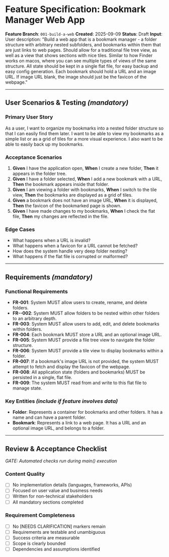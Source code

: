 # Feature Specification: Bookmark Manager Web App

**Feature Branch**: `001-build-a-web`
**Created**: 2025-09-09
**Status**: Draft
**Input**: User description: "Build a web app that is a bookmark manager - a folder structure with arbitrary nested subfolders, and bookmarks within them that are just links to web pages. Should allow for a traditional file tree view, as well as a view that shows sections with nice tiles. Similar to how Finder works on macos, where you can see multiple types of views of the same structure. All state should be kept in a single flat file, for easy backup and easy config generation. Each bookmark should hold a URL and an image URL. If image URL blank, the image should just be the favicon of the webpage."

---

## User Scenarios & Testing *(mandatory)*

### Primary User Story
As a user, I want to organize my bookmarks into a nested folder structure so that I can easily find them later. I want to be able to view my bookmarks as a simple list or as a grid of tiles for a more visual experience. I also want to be able to easily back up my bookmarks.

### Acceptance Scenarios
1.  **Given** I have the application open, **When** I create a new folder, **Then** it appears in the folder tree.
2.  **Given** I have a folder selected, **When** I add a new bookmark with a URL, **Then** the bookmark appears inside that folder.
3.  **Given** I am viewing a folder with bookmarks, **When** I switch to the tile view, **Then** the bookmarks are displayed as a grid of tiles.
4.  **Given** a bookmark does not have an image URL, **When** it is displayed, **Then** the favicon of the bookmarked page is shown.
5.  **Given** I have made changes to my bookmarks, **When** I check the flat file, **Then** my changes are reflected in the file.

### Edge Cases
-   What happens when a URL is invalid?
-   What happens when a favicon for a URL cannot be fetched?
-   How does the system handle very deep folder nesting?
-   What happens if the flat file is corrupted or malformed?

---

## Requirements *(mandatory)*

### Functional Requirements
-   **FR-001**: System MUST allow users to create, rename, and delete folders.
-   **FR--002**: System MUST allow folders to be nested within other folders to an arbitrary depth.
-   **FR-003**: System MUST allow users to add, edit, and delete bookmarks within folders.
-   **FR-004**: Each bookmark MUST store a URL and an optional image URL.
-   **FR-005**: System MUST provide a file tree view to navigate the folder structure.
-   **FR-006**: System MUST provide a tile view to display bookmarks within a folder.
-   **FR-007**: If a bookmark's image URL is not provided, the system MUST attempt to fetch and display the favicon of the webpage.
-   **FR-008**: All application state (folders and bookmarks) MUST be persisted in a single, flat file.
-   **FR-009**: The system MUST read from and write to this flat file to manage state.

### Key Entities *(include if feature involves data)*
-   **Folder**: Represents a container for bookmarks and other folders. It has a name and can have a parent folder.
-   **Bookmark**: Represents a link to a web page. It has a URL and an optional image URL, and belongs to a folder.

---

## Review & Acceptance Checklist
*GATE: Automated checks run during main() execution*

### Content Quality
- [ ] No implementation details (languages, frameworks, APIs)
- [ ] Focused on user value and business needs
- [ ] Written for non-technical stakeholders
- [ ] All mandatory sections completed

### Requirement Completeness
- [ ] No [NEEDS CLARIFICATION] markers remain
- [ ] Requirements are testable and unambiguous
- [ ] Success criteria are measurable
- [ ] Scope is clearly bounded
- [ ] Dependencies and assumptions identified
